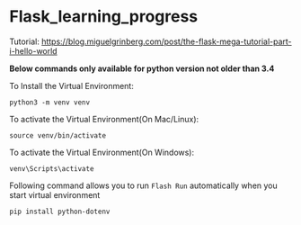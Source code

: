 # Flask_learning_progress

Tutorial: https://blog.miguelgrinberg.com/post/the-flask-mega-tutorial-part-i-hello-world

**Below commands only available for python version not older than 3.4**


To Install the Virtual Environment:

`python3 -m venv venv`

To activate the Virtual Environment(On Mac/Linux):

`source venv/bin/activate`

To activate the Virtual Environment(On Windows):

`venv\Scripts\activate`

Following command allows you to run `Flash Run` automatically when you start virtual environment

`pip install python-dotenv`
